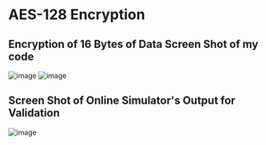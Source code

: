 # AES-128 Encryption
Encryption of 16 Bytes of Data
Screen Shot of my code
---------------------------------------------------------
![image](https://github.com/user-attachments/assets/cf45af52-7868-4982-a45e-c0365c223a04)
![image](https://github.com/user-attachments/assets/d16d921c-b370-4f74-8b3b-1b6adfb99cdd)

Screen Shot of Online Simulator's Output for Validation
-------------------------------------------------------
![image](https://github.com/user-attachments/assets/f7c2800c-f975-4a43-8043-0019eff3743d)



